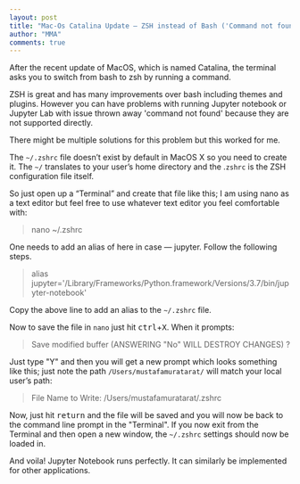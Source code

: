 ```yaml
---
layout: post
title: "Mac-Os Catalina Update — ZSH instead of Bash ('Command not found' issue for Jupyter)"
author: "MMA"
comments: true
---
```


After the recent update of MacOS, which is named Catalina, the terminal asks you to switch from bash to zsh by running a command. 

ZSH is great and has many improvements over bash including themes and plugins. However you can have problems with running Jupyter notebook or Jupyter Lab with issue thrown away 'command not found' because they are not supported directly.

There might be multiple solutions for this problem but this worked for me.

The `~/.zshrc` file doesn’t exist by default in MacOS X so you need to create it. The `~/` translates to your user’s home directory and the .`zshrc` is the ZSH configuration file itself.

So just open up a “Terminal” and create that file like this; I am using nano as a text editor but feel free to use whatever text editor you feel comfortable with:

> nano ~/.zshrc

One needs to add an alias of here in case — jupyter. Follow the following steps.

> alias jupyter='/Library/Frameworks/Python.framework/Versions/3.7/bin/jupyter-notebook'

Copy the above line to add an alias to the `~/.zshrc` file.

Now to save the file in `nano` just hit <kbd>ctrl</kbd>+<kbd>X</kbd>. When it prompts:

> Save modified buffer (ANSWERING "No" WILL DESTROY CHANGES) ?

Just type "Y" and then you will get a new prompt which looks something like this; just note the path `/Users/mustafamuratarat/` will match your local user’s path:

> File Name to Write: /Users/mustafamuratarat/.zshrc

Now, just hit <kbd>return</kbd> and the file will be saved and you will now be back to the command line prompt in the "Terminal". If you now exit from the Terminal and then open a new window, the `~/.zshrc` settings should now be loaded in.

And voila! Jupyter Notebook runs perfectly. It can similarly be implemented for other applications.

